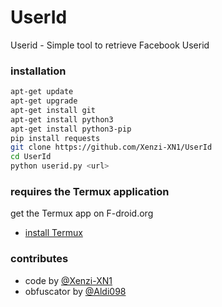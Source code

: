 # UserId
Userid - Simple tool to retrieve Facebook Userid
<img src="">

### installation
````bash
apt-get update
apt-get upgrade
apt-get install git
apt-get install python3
apt-get install python3-pip
pip install requests
git clone https://github.com/Xenzi-XN1/UserId
cd UserId
python userid.py <url>
````
### requires the Termux application 
get the Termux app on F-droid.org
- [install Termux](https://f-droid.org/en/packages/com.termux/)

### contributes
- code by [@Xenzi-XN1](https://github.com/Xenzi-XN1)
- obfuscator by [@Aldi098](https://github.com/Aldi098)
